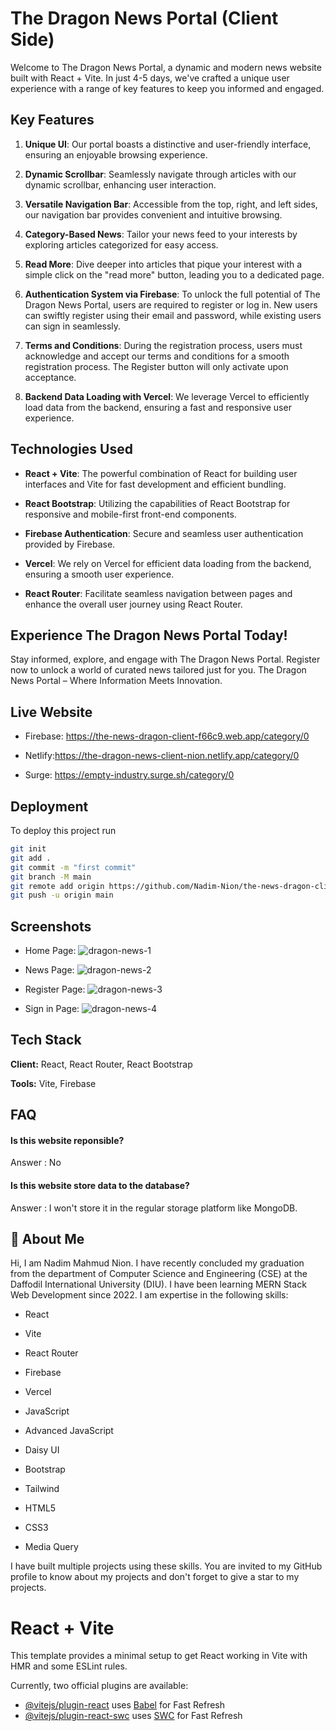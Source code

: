 # The Dragon News Portal (Client Side)

Welcome to The Dragon News Portal, a dynamic and modern news website built with React + Vite. In just 4-5 days, we've crafted a unique user experience with a range of key features to keep you informed and engaged.

## Key Features

1. **Unique UI**: Our portal boasts a distinctive and user-friendly interface, ensuring an enjoyable browsing experience.

2. **Dynamic Scrollbar**: Seamlessly navigate through articles with our dynamic scrollbar, enhancing user interaction.

3. **Versatile Navigation Bar**: Accessible from the top, right, and left sides, our navigation bar provides convenient and intuitive browsing.

4. **Category-Based News**: Tailor your news feed to your interests by exploring articles categorized for easy access.

5. **Read More**: Dive deeper into articles that pique your interest with a simple click on the "read more" button, leading you to a dedicated page.

6. **Authentication System via Firebase**: To unlock the full potential of The Dragon News Portal, users are required to register or log in. New users can swiftly register using their email and password, while existing users can sign in seamlessly.

7. **Terms and Conditions**: During the registration process, users must acknowledge and accept our terms and conditions for a smooth registration process. The Register button will only activate upon acceptance.

8. **Backend Data Loading with Vercel**: We leverage Vercel to efficiently load data from the backend, ensuring a fast and responsive user experience.

## Technologies Used

- **React + Vite**: The powerful combination of React for building user interfaces and Vite for fast development and efficient bundling.

- **React Bootstrap**: Utilizing the capabilities of React Bootstrap for responsive and mobile-first front-end components.

- **Firebase Authentication**: Secure and seamless user authentication provided by Firebase.

- **Vercel**: We rely on Vercel for efficient data loading from the backend, ensuring a smooth user experience.

- **React Router**: Facilitate seamless navigation between pages and enhance the overall user journey using React Router.

## Experience The Dragon News Portal Today!

Stay informed, explore, and engage with The Dragon News Portal. Register now to unlock a world of curated news tailored just for you. The Dragon News Portal – Where Information Meets Innovation.
## Live Website

* Firebase: https://the-news-dragon-client-f66c9.web.app/category/0

* Netlify:https://the-dragon-news-client-nion.netlify.app/category/0

* Surge: https://empty-industry.surge.sh/category/0

## Deployment

To deploy this project run

```bash
git init
git add .
git commit -m "first commit"
git branch -M main
git remote add origin https://github.com/Nadim-Nion/the-news-dragon-client.git
git push -u origin main

```


## Screenshots

* Home Page:
![dragon-news-1](https://github.com/Nadim-Nion/the-news-dragon-client/assets/60613933/7a3c3c32-7689-4059-acbd-d5df894b2b46)

* News Page:
![dragon-news-2](https://github.com/Nadim-Nion/the-news-dragon-client/assets/60613933/fb535049-6ef2-4c09-9b90-ad4b6205974e)

* Register Page:
![dragon-news-3](https://github.com/Nadim-Nion/the-news-dragon-client/assets/60613933/ea5da79e-78a9-47cb-8725-93269d9615f1)

* Sign in Page: 
![dragon-news-4](https://github.com/Nadim-Nion/the-news-dragon-client/assets/60613933/c92bb306-9b61-4a72-86ba-b7b896c93aec)


## Tech Stack

**Client:** React, React Router, React Bootstrap

**Tools:** Vite, Firebase


## FAQ

#### Is this website reponsible?

Answer : No

#### Is this website store data to the database?

Answer : I won't store it in the regular storage platform like MongoDB.

## 🚀 About Me
Hi, I am Nadim Mahmud Nion. I have recently concluded my graduation from the department of Computer Science and Engineering (CSE) at the Daffodil International University (DIU). I have been learning MERN Stack Web Development since 2022. I am expertise in the following skills:

* React 

* Vite

* React Router

* Firebase

* Vercel

* JavaScript

* Advanced JavaScript

* Daisy UI 

* Bootstrap

* Tailwind

* HTML5

* CSS3

* Media Query

I have built multiple projects using these skills. You are invited to my GitHub profile to know about my projects and don't forget to give a star to my projects.



# React + Vite

This template provides a minimal setup to get React working in Vite with HMR and some ESLint rules.

Currently, two official plugins are available:

- [@vitejs/plugin-react](https://github.com/vitejs/vite-plugin-react/blob/main/packages/plugin-react/README.md) uses [Babel](https://babeljs.io/) for Fast Refresh
- [@vitejs/plugin-react-swc](https://github.com/vitejs/vite-plugin-react-swc) uses [SWC](https://swc.rs/) for Fast Refresh
